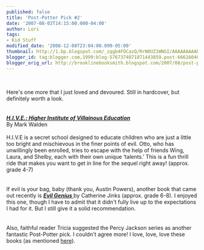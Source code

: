 ```yaml
---
published: false
title: 'Post-Potter Pick #2'
date: '2007-08-03T14:15:00.000-04:00'
author: Lori
tags:
- Kid Stuff
modified_date: '2008-12-08T23:04:00.099-05:00'
thumbnail: http://1.bp.blogspot.com/_zqgb4FOCazQ/RrN0UZ1WNGI/AAAAAAAAADE/gC2obLq3KfQ/s72-c/hive.jpg
blogger_id: tag:blogger.com,1999:blog-5767374071871443859.post-6661604633024187151
blogger_orig_url: http://brooklinebooksmith.blogspot.com/2007/08/post-potter-pick-2.html
---
```


<a href="http://1.bp.blogspot.com/_zqgb4FOCazQ/RrN0UZ1WNGI/AAAAAAAAADE/gC2obLq3KfQ/s1600-h/hive.jpg"><img id="BLOGGER_PHOTO_ID_5094543497367008354" style="FLOAT: right; MARGIN: 0px 0px 10px 10px; CURSOR: hand" alt="" src="http://1.bp.blogspot.com/_zqgb4FOCazQ/RrN0UZ1WNGI/AAAAAAAAADE/gC2obLq3KfQ/s320/hive.jpg" border="0" /></a><br /><div>Here's one more that I just loved and devoured. Still in hardcover, but definitely worth a look.</div><br /><div></div><br /><div><a href="http://brookline.booksense.com/NASApp/store/Product?s=showproduct&isbn=9781416935711"><strong><em>H.I.V.E.: Higher Institute of Villainous Education</em></strong><br /></a>By Mark Walden<br /><br />H.I.V.E is a secret school designed to educate children who are just a little too bright and mischievous in the finer points of evil. Otto, who has unwillingly been enrolled, tries to escape with the help of friends Wing, Laura, and Shelby, each with their own unique ‘talents.’ This is a fun thrill ride that makes you want to get in line for the sequel right away! (approx. grade 4-7)</div><br /><div></div><br /><div>If evil is your bag, baby (thank you, Austin Powers), another book that came out recently is <a href="http://brookline.booksense.com/NASApp/store/Product?s=showproduct&amp;isbn=9780152059880"><strong><em>Evil Genius</em></strong> </a>by Catherine Jinks (approx. grade 6-8). I enjoyed this one, though I have to admit that it didn't fully live up to the expectations I had for it. But I still give it a solid recommendation. </div><br /><div></div><br /><div>Also, faithful reader Tricia suggested the Percy Jackson series as another fantastic Post-Potter pick. I couldn't agree more! I love, love, love these books (as mentioned <a href="http://brooklinebooksmith.blogspot.com/2007/05/titles-for-kids.html">here</a>). </div><br /><div></div>
